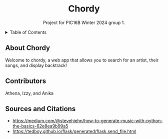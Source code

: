 <h1 align="center">Chordy</h1>

  <p align="center">
    Project for PIC16B Winter 2024 group 1. 
  </p>
</div>



<!-- TABLE OF CONTENTS -->
<details>
  <summary>Table of Contents</summary>
  <ol>
    <li><a href="#about-chordy">Welcome</a></li>
    <li><a href="#contributors">Contributors</a></li>
    <li><a href="#sources-and-citations">Sources and Citations</a></li>
  </ol>
</details>


<!-- ABOUT CHORDY -->
## About Chordy

Welcome to chordy, a web app that allows you to search for an artist, their songs, and display backtrack! 

<!-- CONTRIBUTORS -->
## Contributors

Athena, Izzy, and Anika


<!-- SOURCES AND CITATIONS -->
## Sources and Citations
* https://medium.com/@stevehiehn/how-to-generate-music-with-python-the-basics-62e8ea9b99a5
* https://tedboy.github.io/flask/generated/flask.send_file.html

